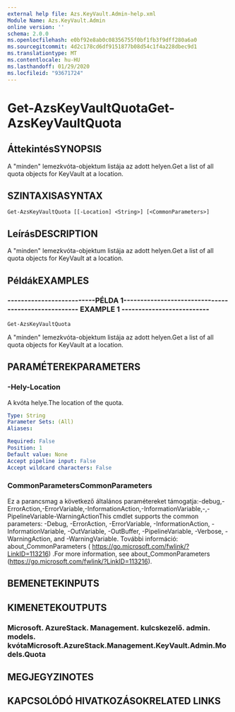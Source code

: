 ```yaml
---
external help file: Azs.KeyVault.Admin-help.xml
Module Name: Azs.KeyVault.Admin
online version: ''
schema: 2.0.0
ms.openlocfilehash: e0bf92e8ab0c08356755f0bf1fb3f9dff280a6a0
ms.sourcegitcommit: 4d2c178cd6df9151877b08d54c1f4a228dbec9d1
ms.translationtype: MT
ms.contentlocale: hu-HU
ms.lasthandoff: 01/29/2020
ms.locfileid: "93671724"
---
```

# <span data-ttu-id="23a5d-101">Get-AzsKeyVaultQuota</span><span class="sxs-lookup"><span data-stu-id="23a5d-101">Get-AzsKeyVaultQuota</span></span>

## <span data-ttu-id="23a5d-102">Áttekintés</span><span class="sxs-lookup"><span data-stu-id="23a5d-102">SYNOPSIS</span></span>
<span data-ttu-id="23a5d-103">A "minden" lemezkvóta-objektum listája az adott helyen.</span><span class="sxs-lookup"><span data-stu-id="23a5d-103">Get a list of all quota objects for KeyVault at a location.</span></span>

## <span data-ttu-id="23a5d-104">SZINTAXISA</span><span class="sxs-lookup"><span data-stu-id="23a5d-104">SYNTAX</span></span>

```
Get-AzsKeyVaultQuota [[-Location] <String>] [<CommonParameters>]
```

## <span data-ttu-id="23a5d-105">Leírás</span><span class="sxs-lookup"><span data-stu-id="23a5d-105">DESCRIPTION</span></span>
<span data-ttu-id="23a5d-106">A "minden" lemezkvóta-objektum listája az adott helyen.</span><span class="sxs-lookup"><span data-stu-id="23a5d-106">Get a list of all quota objects for KeyVault at a location.</span></span>

## <span data-ttu-id="23a5d-107">Példák</span><span class="sxs-lookup"><span data-stu-id="23a5d-107">EXAMPLES</span></span>

### <span data-ttu-id="23a5d-108">--------------------------PÉLDA 1--------------------------</span><span class="sxs-lookup"><span data-stu-id="23a5d-108">-------------------------- EXAMPLE 1 --------------------------</span></span>
```
Get-AzsKeyVaultQuota
```

<span data-ttu-id="23a5d-109">A "minden" lemezkvóta-objektum listája az adott helyen.</span><span class="sxs-lookup"><span data-stu-id="23a5d-109">Get a list of all quota objects for KeyVault at a location.</span></span>

## <span data-ttu-id="23a5d-110">PARAMÉTEREK</span><span class="sxs-lookup"><span data-stu-id="23a5d-110">PARAMETERS</span></span>

### <span data-ttu-id="23a5d-111">-Hely</span><span class="sxs-lookup"><span data-stu-id="23a5d-111">-Location</span></span>
<span data-ttu-id="23a5d-112">A kvóta helye.</span><span class="sxs-lookup"><span data-stu-id="23a5d-112">The location of the quota.</span></span>

```yaml
Type: String
Parameter Sets: (All)
Aliases: 

Required: False
Position: 1
Default value: None
Accept pipeline input: False
Accept wildcard characters: False
```

### <span data-ttu-id="23a5d-113">CommonParameters</span><span class="sxs-lookup"><span data-stu-id="23a5d-113">CommonParameters</span></span>
<span data-ttu-id="23a5d-114">Ez a parancsmag a következő általános paramétereket támogatja:-debug,-ErrorAction,-ErrorVariable,-InformationAction,-InformationVariable,-,-PipelineVariable-WarningAction</span><span class="sxs-lookup"><span data-stu-id="23a5d-114">This cmdlet supports the common parameters: -Debug, -ErrorAction, -ErrorVariable, -InformationAction, -InformationVariable, -OutVariable, -OutBuffer, -PipelineVariable, -Verbose, -WarningAction, and -WarningVariable.</span></span> <span data-ttu-id="23a5d-115">További információ: about_CommonParameters ( https://go.microsoft.com/fwlink/?LinkID=113216) .</span><span class="sxs-lookup"><span data-stu-id="23a5d-115">For more information, see about_CommonParameters (https://go.microsoft.com/fwlink/?LinkID=113216).</span></span>

## <span data-ttu-id="23a5d-116">BEMENETEK</span><span class="sxs-lookup"><span data-stu-id="23a5d-116">INPUTS</span></span>

## <span data-ttu-id="23a5d-117">KIMENETEK</span><span class="sxs-lookup"><span data-stu-id="23a5d-117">OUTPUTS</span></span>

### <span data-ttu-id="23a5d-118">Microsoft. AzureStack. Management. kulcskezelő. admin. models. kvóta</span><span class="sxs-lookup"><span data-stu-id="23a5d-118">Microsoft.AzureStack.Management.KeyVault.Admin.Models.Quota</span></span>

## <span data-ttu-id="23a5d-119">MEGJEGYZI</span><span class="sxs-lookup"><span data-stu-id="23a5d-119">NOTES</span></span>

## <span data-ttu-id="23a5d-120">KAPCSOLÓDÓ HIVATKOZÁSOK</span><span class="sxs-lookup"><span data-stu-id="23a5d-120">RELATED LINKS</span></span>

